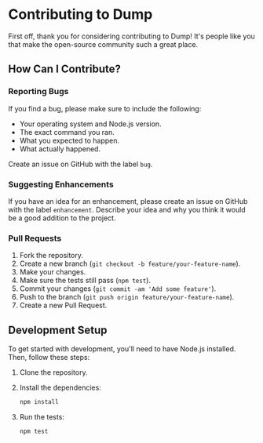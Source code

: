 # Contributing to Dump

First off, thank you for considering contributing to Dump! It's people like you that make the open-source community such a great place.

## How Can I Contribute?

### Reporting Bugs

If you find a bug, please make sure to include the following:

-   Your operating system and Node.js version.
-   The exact command you ran.
-   What you expected to happen.
-   What actually happened.

Create an issue on GitHub with the label `bug`.

### Suggesting Enhancements

If you have an idea for an enhancement, please create an issue on GitHub with the label `enhancement`. Describe your idea and why you think it would be a good addition to the project.

### Pull Requests

1.  Fork the repository.
2.  Create a new branch (`git checkout -b feature/your-feature-name`).
3.  Make your changes.
4.  Make sure the tests still pass (`npm test`).
5.  Commit your changes (`git commit -am 'Add some feature'`).
6.  Push to the branch (`git push origin feature/your-feature-name`).
7.  Create a new Pull Request.

## Development Setup

To get started with development, you'll need to have Node.js installed. Then, follow these steps:

1.  Clone the repository.
2.  Install the dependencies:

    ```bash
    npm install
    ```

3.  Run the tests:

    ```bash
    npm test
    ```
